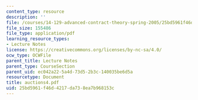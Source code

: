 ```yaml
---
content_type: resource
description: ''
file: /courses/14-129-advanced-contract-theory-spring-2005/25bd5961f46d4217da738ea7b968153c_auctions4.pdf
file_size: 155486
file_type: application/pdf
learning_resource_types:
- Lecture Notes
license: https://creativecommons.org/licenses/by-nc-sa/4.0/
ocw_type: OCWFile
parent_title: Lecture Notes
parent_type: CourseSection
parent_uid: ec042a22-5a4d-73d5-2b3c-140035be6d5a
resourcetype: Document
title: auctions4.pdf
uid: 25bd5961-f46d-4217-da73-8ea7b968153c
---
```

